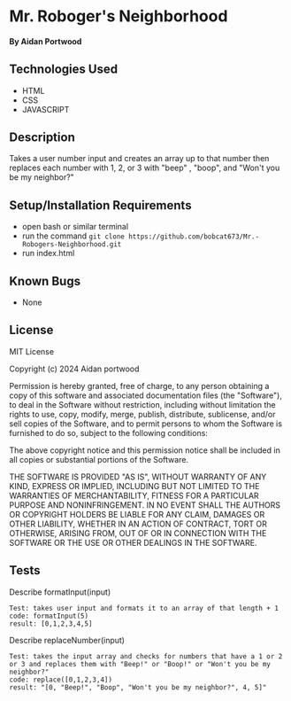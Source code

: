 # Mr. Roboger's Neighborhood

#### By Aidan Portwood
#### 

## Technologies Used

* HTML
* CSS
* JAVASCRIPT

## Description

Takes a user number input and creates an array up to that number then replaces each number with 1, 2, or 3 with "beep" , "boop", and "Won't you be my neighbor?"

## Setup/Installation Requirements

* open bash or similar terminal
* run the command ```git clone https://github.com/bobcat673/Mr.-Robogers-Neighborhood.git```
* run index.html

## Known Bugs

* None

## License

MIT License

Copyright (c) 2024 Aidan portwood

Permission is hereby granted, free of charge, to any person obtaining a copy
of this software and associated documentation files (the "Software"), to deal
in the Software without restriction, including without limitation the rights
to use, copy, modify, merge, publish, distribute, sublicense, and/or sell
copies of the Software, and to permit persons to whom the Software is
furnished to do so, subject to the following conditions:

The above copyright notice and this permission notice shall be included in all
copies or substantial portions of the Software.

THE SOFTWARE IS PROVIDED "AS IS", WITHOUT WARRANTY OF ANY KIND, EXPRESS OR
IMPLIED, INCLUDING BUT NOT LIMITED TO THE WARRANTIES OF MERCHANTABILITY,
FITNESS FOR A PARTICULAR PURPOSE AND NONINFRINGEMENT. IN NO EVENT SHALL THE
AUTHORS OR COPYRIGHT HOLDERS BE LIABLE FOR ANY CLAIM, DAMAGES OR OTHER
LIABILITY, WHETHER IN AN ACTION OF CONTRACT, TORT OR OTHERWISE, ARISING FROM,
OUT OF OR IN CONNECTION WITH THE SOFTWARE OR THE USE OR OTHER DEALINGS IN THE
SOFTWARE.


## Tests

  Describe formatInput(input) 

    Test: takes user input and formats it to an array of that length + 1
    code: formatInput(5)
    result: [0,1,2,3,4,5]


  Describe replaceNumber(input)
  
    Test: takes the input array and checks for numbers that have a 1 or 2 or 3 and replaces them with "Beep!" or "Boop!" or "Won't you be my neighbor?" 
    code: replace([0,1,2,3,4])
    result: "[0, "Beep!", "Boop", "Won't you be my neighbor?", 4, 5]"